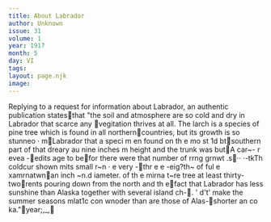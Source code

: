 ```yaml
---
title: About Labrador
author: Unknown
issue: 31
volume: 1
year: 1917
month: 5
day: VI
tags:
layout: page.njk
image:
---
```

 Replying to a request for information about Labrador, an authentic publication statesthat "the soil and atmosphere are so cold and dry in Labrador that scarce any vegitation thrives at all. The larch is a species of pine tree which is found in all northerncountries, but its growth is so stunneo · mLabrador that a speci m en found on th e mo st 1d btsouthern part of that dreary au nine inches m height and the trunk was butA car~- r evea -edits age to befor there were that number of rrng grnwt .s·· ·-tkTh coldcur shown mits small r~n · e very -thr e e -eig?th~ of ful e xamrnatwnan inch ~n.d iameter. of th e mirna t~re tree at least thirty-tworents pouring down from the north and th efact that Labrador has less sunshine than Alaska together with several island ch-. ' d't' make the summer seasons mlat1c con wnoder than are those of Alas-shorter an co ka."year;,_,
